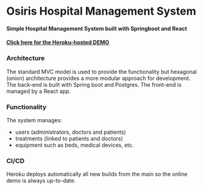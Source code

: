 # Osiris Hospital Management System
#### Simple Hospital Management System built with Springboot and React
#### [Click here for the Heroku-hosted DEMO](https://osiris-healthcare-management.herokuapp.com)

### Architecture
The standard MVC model is used to provide the functionality but hexagonal (onion) architecture provides a more modular approach for development.
<br> 
The back-end is built with Spring boot and Postgres. The front-end is managed by a React app.

### Functionality 
The system manages: 
- users (administrators, doctors and patients)
- treatments (linked to patients and doctors)
- equipment such as beds, medical devices, etc.

### CI/CD
Heroku deploys automatically all new builds from the main so the online demo is always up-to-date.